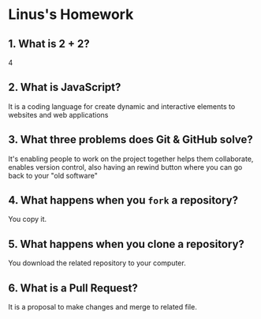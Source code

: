 # Linus's Homework

## 1. What is 2 + 2?

4

## 2. What is JavaScript?

It is a coding language for create dynamic and interactive elements to websites and web applications

## 3. What three problems does Git & GitHub solve?

It's enabling people to work on the project together helps them collaborate, enables version control, also having an rewind button where you can go back to your "old software"

## 4. What happens when you `fork` a repository?

You copy it.

## 5. What happens when you clone a repository?

You download the related repository to your computer.

## 6. What is a Pull Request?

It is a proposal to make changes and merge to related file.
